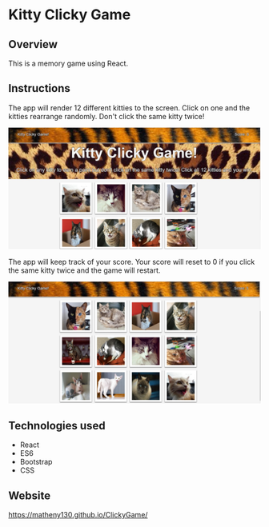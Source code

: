# Kitty Clicky Game

## Overview

This is a memory game using React.


## Instructions

The app will render 12 different kitties to the screen. Click on one and the kitties rearrange randomly. Don't click the same kitty twice!

![Kitty Clicky Game](./img/catgame.jpg)

The app will keep track of your score. Your score will reset to 0 if you click the same kitty twice and the game will restart.

![Game in Progress](./img/catgame2.jpg)


## Technologies used

* React
* ES6
* Bootstrap
* CSS

## Website

https://matheny130.github.io/ClickyGame/
